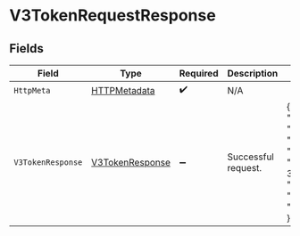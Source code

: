# V3TokenRequestResponse


## Fields

| Field                                                                                                                           | Type                                                                                                                            | Required                                                                                                                        | Description                                                                                                                     | Example                                                                                                                         |
| ------------------------------------------------------------------------------------------------------------------------------- | ------------------------------------------------------------------------------------------------------------------------------- | ------------------------------------------------------------------------------------------------------------------------------- | ------------------------------------------------------------------------------------------------------------------------------- | ------------------------------------------------------------------------------------------------------------------------------- |
| `HttpMeta`                                                                                                                      | [HTTPMetadata](../../Models/Components/HTTPMetadata.md)                                                                         | :heavy_check_mark:                                                                                                              | N/A                                                                                                                             |                                                                                                                                 |
| `V3TokenResponse`                                                                                                               | [V3TokenResponse](../../Models/Components/V3TokenResponse.md)                                                                   | :heavy_minus_sign:                                                                                                              | Successful request.                                                                                                             | {<br/>"access_token": "eyJ...",<br/>"refresh_token": "eyJ...",<br/>"refresh_expires_in": 3600,<br/>"token_type": "Bearer",<br/>"expires_in": 3600<br/>} |
